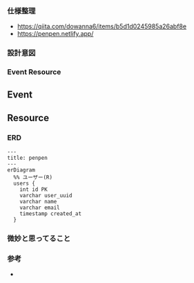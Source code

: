 ### 仕様整理
- https://qiita.com/dowanna6/items/b5d1d0245985a26abf8e
- https://penpen.netlify.app/

### 設計意図



### Event Resource

Event 
- 

Resource
- 

### ERD

```mermaid
---
title: penpen
---
erDiagram
  %% ユーザー(R)
  users {
    int id PK
    varchar user_uuid
    varchar name
    varchar email
    timestamp created_at
  }
```

### 微妙と思ってること

### 参考
- 